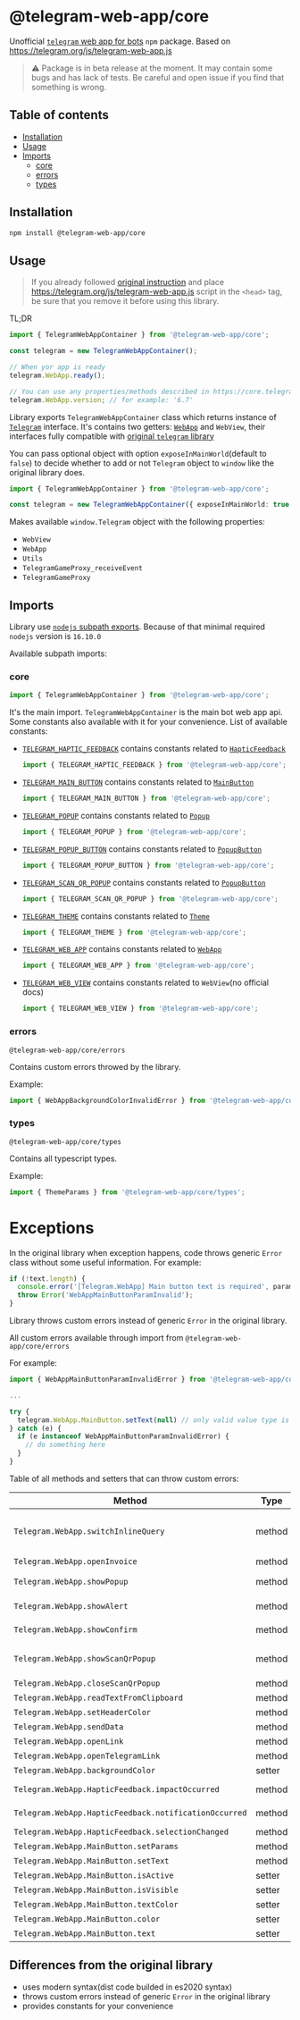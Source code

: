 # @telegram-web-app/core

Unofficial [`telegram` web app for bots](https://core.telegram.org/bots/webapps) `npm`
package. Based on https://telegram.org/js/telegram-web-app.js

> ⚠️ Package is in beta release at the moment. It may contain some bugs and has lack of
> tests. Be careful and open issue if you find that something is wrong.

## Table of contents

- [Installation](#installation)
- [Usage](#usage)
- [Imports](#imports)
  - [core](#core)
  - [errors](#errors)
  - [types](#types)

## Installation

```sh
npm install @telegram-web-app/core
```

## Usage

> If you already followed [original
> instruction](https://core.telegram.org/bots/webapps#initializing-web-apps) and place
> https://telegram.org/js/telegram-web-app.js script in the `<head>` tag, be sure that you
> remove it before using this library.

TL;DR

```ts
import { TelegramWebAppContainer } from '@telegram-web-app/core';

const telegram = new TelegramWebAppContainer();

// When yor app is ready
telegram.WebApp.ready();

// You can use any properties/methods described in https://core.telegram.org/bots/webapps#initializing-web-apps
telegram.WebApp.version; // for example: '6.7'
```

Library exports `TelegramWebAppContainer` class which returns instance of
[`Telegram`](/packages/core/src/Telegram#L37) interface. It's contains two getters: [`WebApp`](https://core.telegram.org/bots/webapps#initializing-web-apps)
and `WebView`, their interfaces fully compatible with [original `telegram` library](https://telegram.org/js/telegram-web-app.js)

You can pass optional object with option `exposeInMainWorld`(default to `false`) to decide
whether to add or not `Telegram` object to `window` like the original library does.

```ts
import { TelegramWebAppContainer } from '@telegram-web-app/core';

const telegram = new TelegramWebAppContainer({ exposeInMainWorld: true });
```

Makes available `window.Telegram` object with the following properties:

- `WebView`
- `WebApp`
- `Utils`
- `TelegramGameProxy_receiveEvent`
- `TelegramGameProxy`

## Imports

Library use [`nodejs` subpath exports](https://nodejs.org/docs/latest-v18.x/api/packages.html#conditional-exports). Because of that minimal required `nodejs` version is
`16.10.0`

Available subpath imports:

### core

```ts
import { TelegramWebAppContainer } from '@telegram-web-app/core';
```

It's the main import. `TelegramWebAppContainer` is the main bot web app api. Some
constants also available with it for your convenience.
List of available constants:

- [`TELEGRAM_HAPTIC_FEEDBACK`](/packages/core/src/WebApp/HapticFeedback.ts#L28)
  contains constants related to
  [`HapticFeedback`](https://core.telegram.org/bots/webapps#hapticfeedback)

  ```ts
  import { TELEGRAM_HAPTIC_FEEDBACK } from '@telegram-web-app/core';
  ```

- [`TELEGRAM_MAIN_BUTTON`](/packages/core/src/WebApp/MainButton.ts#L35)
  contains constants related to
  [`MainButton`](https://core.telegram.org/bots/webapps#mainbutton)

  ```ts
  import { TELEGRAM_MAIN_BUTTON } from '@telegram-web-app/core';
  ```

- [`TELEGRAM_POPUP`](/packages/core/src/WebApp/Popup/Popup.ts#L23)
  contains constants related to
  [`Popup`](https://core.telegram.org/bots/webapps#popupparams)

  ```ts
  import { TELEGRAM_POPUP } from '@telegram-web-app/core';
  ```

- [`TELEGRAM_POPUP_BUTTON`](/packages/core/src/WebApp/PopupButton/PopupButton.ts#L6)
  contains constants related to
  [`PopupButton`](https://core.telegram.org/bots/webapps#popupbutton)

  ```ts
  import { TELEGRAM_POPUP_BUTTON } from '@telegram-web-app/core';
  ```

- [`TELEGRAM_SCAN_QR_POPUP`](/packages/core/src/WebApp/QrPopup.ts#L14)
  contains constants related to
  [`PopupButton`](https://core.telegram.org/bots/webapps#scanqrpopupparams)

  ```ts
  import { TELEGRAM_SCAN_QR_POPUP } from '@telegram-web-app/core';
  ```

- [`TELEGRAM_THEME`](/packages/core/src/WebApp/Theme.ts#L20)
  contains constants related to
  [`Theme`](https://core.telegram.org/bots/webapps#themeparams)

  ```ts
  import { TELEGRAM_THEME } from '@telegram-web-app/core';
  ```

- [`TELEGRAM_WEB_APP`](/packages/core/src/WebApp/WebApp.ts#L92)
  contains constants related to
  [`WebApp`](https://core.telegram.org/bots/webapps#initializing-web-apps)

  ```ts
  import { TELEGRAM_WEB_APP } from '@telegram-web-app/core';
  ```

- [`TELEGRAM_WEB_VIEW`](/packages/core/src/WebView.ts#L10)
  contains constants related to `WebView`(no official docs)

  ```ts
  import { TELEGRAM_WEB_VIEW } from '@telegram-web-app/core';
  ```

### errors

`@telegram-web-app/core/errors`

Contains custom errors throwed by the library.

Example:

```ts
import { WebAppBackgroundColorInvalidError } from '@telegram-web-app/core/errors';
```

### types

`@telegram-web-app/core/types`

Contains all typescript types.

Example:

```ts
import { ThemeParams } from '@telegram-web-app/core/types';
```

# Exceptions

In the original library when exception happens, code throws generic `Error` class without some
useful information. For example:

```ts
if (!text.length) {
  console.error('[Telegram.WebApp] Main button text is required', params.text);
  throw Error('WebAppMainButtonParamInvalid');
}
```

Library throws custom errors instead of generic `Error` in the original library.

All custom errors available through import from `@telegram-web-app/core/errors`

For example:

```ts
import { WebAppMainButtonParamInvalidError } from '@telegram-web-app/core/errors';

...

try {
  telegram.WebApp.MainButton.setText(null) // only valid value type is string, so it's throws
} catch (e) {
  if (e instanceof WebAppMainButtonParamInvalidError) {
    // do something here
  }
}
```

Table of all methods and setters that can throw custom errors:

| Method                                                | Type   | Errors                                                                                                                                     |
| ----------------------------------------------------- | ------ | ------------------------------------------------------------------------------------------------------------------------------------------ |
| `Telegram.WebApp.switchInlineQuery`                   | method | `WebAppMethodUnsupportedError`, `WebAppInlineModeDisabledError`, `WebAppInlineQueryInvalidError`, `WebAppInlineChooseChatTypeInvalidError` |
| `Telegram.WebApp.openInvoice`                         | method | `WebAppMethodUnsupportedError`                                                                                                             |
| `Telegram.WebApp.showPopup`                           | method | `WebAppMethodUnsupportedError`, `WebAppPopupOpenedError`, `WebAppPopupParamInvalidError`                                                   |
| `Telegram.WebApp.showAlert`                           | method | `WebAppMethodUnsupportedError`,`WebAppPopupOpenedError`, `WebAppPopupParamInvalidError`                                                    |
| `Telegram.WebApp.showConfirm`                         | method | `WebAppMethodUnsupportedError`,`WebAppPopupOpenedError`, `WebAppPopupParamInvalidError`                                                    |
| `Telegram.WebApp.showScanQrPopup`                     | method | `WebAppMethodUnsupportedError`, `WebAppScanQrPopupOpenedError`, `WebAppScanQrPopupParamInvalidError`                                       |
| `Telegram.WebApp.closeScanQrPopup`                    | method | `WebAppMethodUnsupportedError`                                                                                                             |
| `Telegram.WebApp.readTextFromClipboard`               | method | `WebAppMethodUnsupportedError`                                                                                                             |
| `Telegram.WebApp.setHeaderColor`                      | method | `WebAppHeaderColorKeyInvalidError`                                                                                                         |
| `Telegram.WebApp.sendData`                            | method | `WebAppDataInvalidError`                                                                                                                   |
| `Telegram.WebApp.openLink`                            | method | `WebAppTelegramUrlInvalidError`                                                                                                            |
| `Telegram.WebApp.openTelegramLink`                    | method | `WebAppTelegramUrlInvalidError`                                                                                                            |
| `Telegram.WebApp.backgroundColor`                     | setter | `WebAppBackgroundColorInvalidError`                                                                                                        |
| `Telegram.WebApp.HapticFeedback.impactOccurred`       | method | `WebAppHapticFeedbackTypeInvalidError`, `WebAppHapticImpactStyleInvalidError`                                                              |
| `Telegram.WebApp.HapticFeedback.notificationOccurred` | method | `WebAppHapticFeedbackTypeInvalidError`, `WebAppHapticNotificationTypeInvalidError`                                                         |
| `Telegram.WebApp.HapticFeedback.selectionChanged`     | method | `WebAppHapticFeedbackTypeInvalidError`                                                                                                     |
| `Telegram.WebApp.MainButton.setParams`                | method | `WebAppMainButtonParamInvalidError`                                                                                                        |
| `Telegram.WebApp.MainButton.setText`                  | method | `WebAppMainButtonParamInvalidError`                                                                                                        |
| `Telegram.WebApp.MainButton.isActive`                 | setter | `WebAppMainButtonParamInvalidError`                                                                                                        |
| `Telegram.WebApp.MainButton.isVisible`                | setter | `WebAppMainButtonParamInvalidError`                                                                                                        |
| `Telegram.WebApp.MainButton.textColor`                | setter | `WebAppMainButtonParamInvalidError`                                                                                                        |
| `Telegram.WebApp.MainButton.color`                    | setter | `WebAppMainButtonParamInvalidError`                                                                                                        |
| `Telegram.WebApp.MainButton.text`                     | setter | `WebAppMainButtonParamInvalidError`                                                                                                        |

## Differences from the original library

- uses modern syntax(dist code builded in es2020 syntax)
- throws custom errors instead of generic `Error` in the original library
- provides constants for your convenience
